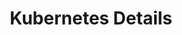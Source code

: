 ---
title: "Kubernetes Details"
description: "Explore the intricate details of Kubernetes, its architecture, components, and how it orchestrates containerized applications effectively."
banner: "images/exoscale-icon.svg"
weight: 3
---
